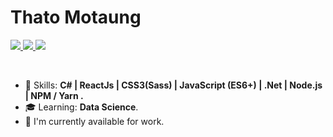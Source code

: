 # Thato Motaung


<p align="left">
  <a href="mailto:thatokamomotaung@gmail.com">
    <img src="https://img.shields.io/badge/-thatokamomotaung@gmail.com-6633cc?style=flat-square&logo=Gmail&logoColor=white&link=mailto:thatokamomotaung@gmail.com" />
  </a>
  <a href="https://www.linkedin.com/in/thato-motaung-3a727814a/">
    <img src="https://img.shields.io/badge/-Thato%20Motaung-6633cc?style=flat-square&logo=Linkedin&logoColor=white&link=https://www.linkedin.com/in/thato-motaung-3a727814a/" />
  </a>
  <a href="https://github.com/ThisThato/?tab=follow">
    <img src="https://img.shields.io/github/followers/ThisThato?label=Follow&style=social" />
  </a>
</p>

<br>

- :rocket: Skills: <strong> C# | ReactJs | CSS3(Sass) | JavaScript (ES6+) | .Net | Node.js | NPM / Yarn .</strong>
- :mortar_board: Learning: <strong>Data Science</strong>.
- :briefcase: I'm currently available for work.

<br>

